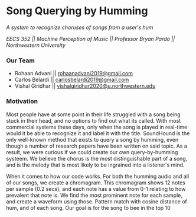 # Song Querying by Humming
*A system to recognize choruses of songs from a user's hum*  
  
*EECS 352 || Machine Perception of Music || Professor Bryan Pardo || Northwestern University*

### Our Team
- Rohaan Advani || rohaanadvani2019@gmail.com
- Carlos Belardi || carlosbelardi2019@gmail.com
- Vishal Giridhar || vishalgiridhar2020@u.northwestern.edu

### Motivation
Most people have at some point in their life struggled with a song being stuck in their head, and no options to find out what its called. With most commercial systems these days, only when the song is played in real-time would it be able to recognize it and label it with the title. SoundHound is the only well-known method that exists to query a song by humming, even though a number of research papers have been written on said topic. As a result, we were curious if we could create our own query-by-humming systeem. We believe the chorus is the most distinguishable part of a song, and is the melody that is most likely to be ingrained into a listener's mind.

When it comes to how our code works. For both the humming audio and all of our songs, we create a chromagram. This chromagram shows 12 notes per sample (0.2 secs), and each note has a value from 0-1 relating to how prevalent that note is. We find the most prominent note for each sample, and create a waveform using those. Pattern match with cosine distance of hum, and of each song. Our goal is for the song to bee in the top 10  
